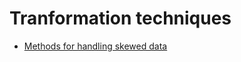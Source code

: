 # Tranformation techniques

- [Methods for handling skewed data](https://towardsdatascience.com/top-3-methods-for-handling-skewed-data-1334e0debf45)
